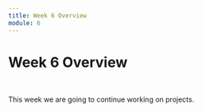 ```yaml
---
title: Week 6 Overview
module: 6
---
```


# Week 6 Overview <br />


<br />



This week we are going to continue working on projects.

<!--<iframe width="560" height="315" src="https://www.youtube.com/embed/lGkdx-xz39A" frameborder="0" allow="accelerometer; autoplay; encrypted-media; gyroscope; picture-in-picture" allowfullscreen></iframe>-->